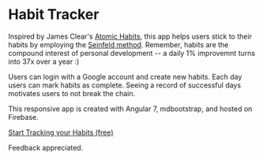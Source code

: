 # Habit Tracker

Inspired by James Clear's [Atomic Habits](https://jamesclear.com/atomic-habits), this app helps users stick to their habits by employing the [Seinfeld method](https://jamesclear.com/stop-procrastinating-seinfeld-strategy). Remember, habits are the compound interest of personal development -- a daily 1% improvemnt turns into 37x over a year :)

Users can login with a Google account and create new habits. Each day users can mark habits as complete. Seeing a record of successful days motivates users to not break the chain.

This responsive app is created with Angular 7, mdbootstrap, and hosted on Firebase.

[Start Tracking your Habits (free)](https://habit-tracker-38e6c.web.app/habits)

Feedback appreciated.
